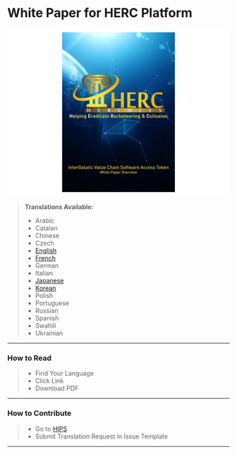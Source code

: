 # White Paper for HERC Platform

![HERCWPCover](https://github.com/HERCone/whitepaper/blob/master/English_HERC_Final.png)

>**Translations Available:**
> - Arabic
> - Catalan 
> - Chinese 
> - Czech 
> - [English](https://s3.us-east-2.amazonaws.com/hercmedia/Herc-English-Whitepaper.pdf) 
> - [French](https://s3.us-east-2.amazonaws.com/hercmedia/Herc-Whitepaper-French.pdf) 
> - German
> - Italian 
> - [Japanese](https://s3.us-east-2.amazonaws.com/hercmedia/herc-whitepaper_japanese.pdf)
> - [Korean](https://s3.us-east-2.amazonaws.com/hercmedia/Hercules-Whitepaper-Korean.pdf)
> - Polish
> - Portuguese
> - Russian
> - Spanish 
> - Swahili
> - Ukrainian 

--------
### How to Read
 > - Find Your Language
 > - Click Link
 > - Download PDF
--------
### How to Contribute
 > - Go to [HIPS](https://github.com/hercone/hips)
 > - Submit Translation Request in Issue Template
--------
